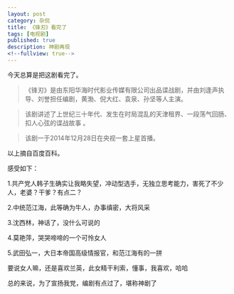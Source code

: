 ```yaml
---
layout: post
category: 杂侃
title: 《锋刃》看完了
tags: [电视剧]
published: true
description: 神剧再现
<!--fullview: true-->
---
```


今天总算是把这剧看完了。

> 《锋刃》是由东阳华海时代影业传媒有限公司出品谍战剧，并由刘逢声执导、刘誉担任编剧，黄渤、倪大红、袁泉、孙坚等人主演。

> 该剧讲述了上世纪三十年代、发生在时局混乱的天津租界、一段荡气回肠、扣人心弦的谍战故事 。

> 该剧一于2014年12月28日在央视一套上星首播。

以上摘自百度百科。

感受如下：

1.共产党人韩子生确实让我略失望，冲动型选手，无独立思考能力，害死了不少人，老婆？干爹？有点二？

2.中统范江海，此等确为牛人，办事缜密，大将风采

3.沈西林，神话了，没什么可说的

4.莫艳萍，哭哭啼啼的一个可怜女人

5.武田弘一，大日本帝国高级情报官，和范江海有的一拼

要说女人嘛，还是喜欢兰英，此女精干利索，懂事，我喜欢，哈哈

总的来说，为了宣扬我党，编剧有点过了，堪称神剧了


